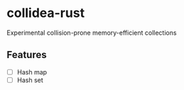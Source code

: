 # collidea-rust
Experimental collision-prone memory-efficient collections

## Features
- [ ] Hash map
- [ ] Hash set
